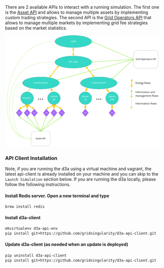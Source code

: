 There are 2 available APIs to interact with a running simulation. The first one is the [Asset API](assets-api.md) and allows to manage multiple assets by implementing custom trading strategies. The second API is the [Grid Operators API](grid-api.md) that allows to manage multiple markets by implementing grid fee strategies based on the market statistics.



![img](img/grid-api-1.jpg)

### API Client Installation
Note, if you are running the d3a using a virtual machine and vagrant, the latest api-client is already installed on your machine and you can skip to the `Launch Simulation` section below. If you are running the d3a locally, please follow the following instructions.

#### Install Redis server. Open a new terminal and type
``` 
brew install redis
```

#### Install d3a-client
```
mkvirtualenv d3a-api-env
pip install git+https://github.com/gridsingularity/d3a-api-client.git
```

#### Update d3a-client (as needed when an update is deployed)

```
pip uninstall d3a-api-client
pip install git+https://github.com/gridsingularity/d3a-api-client.git
```
